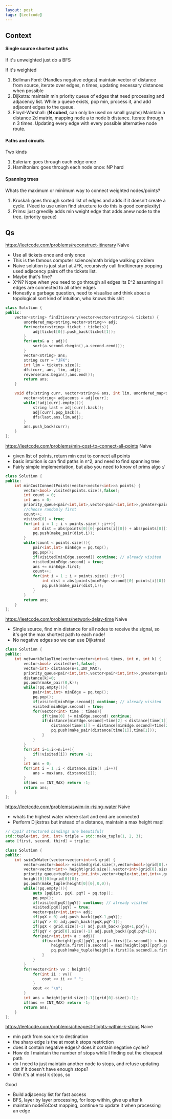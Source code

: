 ```yaml
---
layout: post
tags: [Leetcode]
---
```

## Context

#### Single source shortest paths
If it's unweighted just do a BFS

If it's weighted
1. Bellman Ford: (Handles negative edges) maintain vector of distance from source, iterate over edges, n times, updating necessary distances when possible
2. Dijkstra: maintain min priority queue of edges that need processing and adjacency list. While p queue exists, pop min, process it, and add adjacent edges to the queue.
3. Floyd-Warshall: (**N cubed**, can only be used on small graphs) Maintain a distance 2d matrix, mapping node a to node b distance. Iterate through n 3 times. Updating every edge with every possible alternative node route.

#### Paths and circuits
Two kinds
1. Eulerian: goes through each edge once
2. Hamiltonian: goes through each node once: NP hard

#### Spanning trees
Whats the maximum or minimum way to connect weighted nodes/points?
1. Kruskal: goes through sorted list of edges and adds if it doesn't create a cycle. (Need to use union find structure to do this is good complexity)
2. Prims: just greedily adds min weight edge that adds anew node to the tree. (priority queue)


## Qs
<https://leetcode.com/problems/reconstruct-itinerary>
Naive
- Use all tickets once and only once
- This is the famous computer science/math bridge walking problem
- Naive solution is just start at JFK, recursively call findItinerary popping used adjacency pairs off the tickets list.
- Maybe that's fine?
- X^N? Nope when you need to go through all edges its E^2 assuming all edges are connected to all other edges
- Honestly a garbage question, need to visualise and think about a topological sort kind of intuition, who knows this shit

```cpp
class Solution {
public:
    vector<string> findItinerary(vector<vector<string>>& tickets) {
        unordered_map<string,vector<string>> adj;
        for(vector<string> ticket : tickets){
            adj[ticket[0]].push_back(ticket[1]);
        }
        for(auto& a : adj){
            sort(a.second.rbegin(),a.second.rend());
        }
        vector<string> ans;
        string curr = "JFK";
        int lim = tickets.size();
        dfs(curr, ans, lim, adj);
        reverse(ans.begin(),ans.end());
        return ans;
    }

    void dfs(string curr, vector<string>& ans, int lim, unordered_map<string,vector<string>>& adj){
        vector<string> adjacents = adj[curr];
        while(!adj[curr].empty()){
            string last = adj[curr].back();
            adj[curr].pop_back();
            dfs(last,ans,lim,adj);
        }
        ans.push_back(curr);
    }
};
```


<https://leetcode.com/problems/min-cost-to-connect-all-points>
Naive
- given list of points, return min cost to connect all points
- basic intuition is can find paths in n^2, and need to find spanning tree
- Fairly simple implementation, but also you need to know of prims algo :/

```cpp
class Solution {
public:
    int minCostConnectPoints(vector<vector<int>>& points) {
        vector<bool> visited(points.size(),false);
        int count = 0;
        int ans = 0;
        priority_queue<pair<int,int>,vector<pair<int,int>>,greater<pair<int,int>>> pq;
        //choose randomly first
        count++;
        visited[0] = true;
        for(int i = 1 ; i < points.size() ;i++){
            int dist = abs(points[0][0]-points[i][0]) + abs(points[0][1]-points[i][1]);
            pq.push(make_pair(dist,i));
        }
        while(count < points.size()){
            pair<int,int> minEdge = pq.top();
            pq.pop();
            if(visited[minEdge.second]) continue; // already visited
            visited[minEdge.second] = true;
            ans += minEdge.first;
            count++;
            for(int i = 1 ; i < points.size() ;i++){
                int dist = abs(points[minEdge.second][0]-points[i][0]) + abs(points[minEdge.second][1]-points[i][1]);
                pq.push(make_pair(dist,i));
            }
        }
        return ans;
    }
};
```

<https://leetcode.com/problems/network-delay-time>
Naive
- Single source, find min distance for all nodes to receive the signal, so it's get the max shortest path to each node!
- No negative edges so we can use Dijkstras!

```cpp
class Solution {
public:
    int networkDelayTime(vector<vector<int>>& times, int n, int k) {
        vector<bool> visited(n+1,false);
        vector<int> distance(n+1,INT_MAX);
        priority_queue<pair<int,int>,vector<pair<int,int>>,greater<pair<int,int>>> pq;
        distance[k]=0;
        pq.push(make_pair(0,k));
        while(!pq.empty()){
            pair<int,int> minEdge = pq.top();
            pq.pop();
            if(visited[minEdge.second]) continue; // already visited
            visited[minEdge.second] = true;
            for(vector<int> time : times){
                if(time[0] != minEdge.second) continue;
                if(distance[minEdge.second]+time[2] < distance[time[1]]){
                    distance[time[1]] = distance[minEdge.second]+time[2];
                    pq.push(make_pair(distance[time[1]],time[1]));
                }
            }
        }
        for(int i=1;i<=n;i++){
            if(!visited[i]) return -1;
        }
        int ans = 0;
        for(int i = 1 ;i < distance.size() ;i++){
            ans = max(ans, distance[i]);
        }
        if(ans == INT_MAX) return -1;
        return ans;
    }
};
```

<https://leetcode.com/problems/swim-in-rising-water>
Naive
- whats the highest water where start and end are connected
- Perform Dijkstras but instead of a distance, maintain a max height map!

```cpp
// Cpp17 structured bindings are beautiful!
std::tuple<int, int, int> triple = std::make_tuple(1, 2, 3);
auto [first, second, third] = triple;
```

```cpp
class Solution {
public:
    int swimInWater(vector<vector<int>>& grid) {
        vector<vector<bool>> visited(grid.size(),vector<bool>(grid[0].size()));
        vector<vector<int>> height(grid.size(),vector<int>(grid[0].size(),INT_MAX));
        priority_queue<tuple<int,int,int>,vector<tuple<int,int,int>>,greater<tuple<int,int,int>>> pq;
        height[0][0]=grid[0][0];
        pq.push(make_tuple(height[0][0],0,0));
        while(!pq.empty()){
            auto [pqDist, pqX, pqY] = pq.top();
            pq.pop();
            if(visited[pqX][pqY]) continue; // already visited
            visited[pqX][pqY] = true;
            vector<pair<int,int>> adj;
            if(pqX > 0) adj.push_back({pqX-1,pqY});
            if(pqY > 0) adj.push_back({pqX,pqY-1});
            if(pqX < grid.size()-1) adj.push_back({pqX+1,pqY});
            if(pqY < grid[0].size()-1) adj.push_back({pqX,pqY+1});
            for(pair<int,int> a : adj){
                if(max(height[pqX][pqY],grid[a.first][a.second]) < height[a.first][a.second]){
                    height[a.first][a.second] = max(height[pqX][pqY],grid[a.first][a.second]);
                    pq.push(make_tuple(height[a.first][a.second],a.first,a.second));
                }
            }
        }
        for(vector<int> vv : height){
            for(int ii : vv){
                cout << ii << " ";
            }
            cout << "\n";
        }
        int ans = height[grid.size()-1][grid[0].size()-1];
        if(ans == INT_MAX) return -1;
        return ans;
    }
};
```

<https://leetcode.com/problems/cheapest-flights-within-k-stops>
Naive
- min path from source to destination
- the sharp edge is the at most k stops restriction
- does it contain negative edges? does it contain negative cycles?
- How do I maintain the number of stops while I finding out the cheapest path
- do I need to just maintain another node to stops, and refuse updating dst if it doesn't have enough stops?
- Ohh it's at most k stops, so 

Good
- Build adjacency list for fast access
- BFS, layer by layer processing, for loop within, give up after k
- maintain nodeToCost mapping, continue to update it when processing an edge